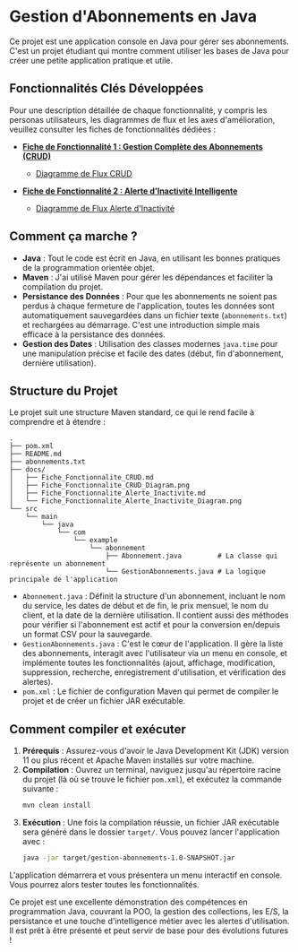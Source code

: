 # Gestion d'Abonnements en Java

Ce projet est une application console en Java pour gérer ses abonnements. C'est un projet étudiant qui montre comment utiliser les bases de Java pour créer une petite application pratique et utile.

## Fonctionnalités Clés Développées

Pour une description détaillée de chaque fonctionnalité, y compris les personas utilisateurs, les diagrammes de flux et les axes d'amélioration, veuillez consulter les fiches de fonctionnalités dédiées :

*   [**Fiche de Fonctionnalité 1 : Gestion Complète des Abonnements (CRUD)**](docs/Fiche_Fonctionnalite_CRUD.md)
    *   [Diagramme de Flux CRUD](docs/Fiche_Fonctionnalite_CRUD_Diagram.png)

*   [**Fiche de Fonctionnalité 2 : Alerte d'Inactivité Intelligente**](docs/Fiche_Fonctionnalite_Alerte_Inactivite.md)
    *   [Diagramme de Flux Alerte d'Inactivité](docs/Fiche_Fonctionnalite_Alerte_Inactivite_Diagram.png)

## Comment ça marche ?

*   **Java** : Tout le code est écrit en Java, en utilisant les bonnes pratiques de la programmation orientée objet.
*   **Maven** : J'ai utilisé Maven pour gérer les dépendances et faciliter la compilation du projet.
*   **Persistance des Données** : Pour que les abonnements ne soient pas perdus à chaque fermeture de l'application, toutes les données sont automatiquement sauvegardées dans un fichier texte (`abonnements.txt`) et rechargées au démarrage. C'est une introduction simple mais efficace à la persistance des données.
*   **Gestion des Dates** : Utilisation des classes modernes `java.time` pour une manipulation précise et facile des dates (début, fin d'abonnement, dernière utilisation).

## Structure du Projet

Le projet suit une structure Maven standard, ce qui le rend facile à comprendre et à étendre :

```
. 
├── pom.xml
├── README.md
├── abonnements.txt
├── docs/
│   ├── Fiche_Fonctionnalite_CRUD.md
│   ├── Fiche_Fonctionnalite_CRUD_Diagram.png
│   ├── Fiche_Fonctionnalite_Alerte_Inactivite.md
│   └── Fiche_Fonctionnalite_Alerte_Inactivite_Diagram.png
└── src
    └── main
        └── java
            └── com
                └── example
                    └── abonnement
                        ├── Abonnement.java         # La classe qui représente un abonnement
                        └── GestionAbonnements.java # La logique principale de l'application
```

*   `Abonnement.java` : Définit la structure d'un abonnement, incluant le nom du service, les dates de début et de fin, le prix mensuel, le nom du client, et la date de la dernière utilisation. Il contient aussi des méthodes pour vérifier si l'abonnement est actif et pour la conversion en/depuis un format CSV pour la sauvegarde.
*   `GestionAbonnements.java` : C'est le cœur de l'application. Il gère la liste des abonnements, interagit avec l'utilisateur via un menu en console, et implémente toutes les fonctionnalités (ajout, affichage, modification, suppression, recherche, enregistrement d'utilisation, et vérification des alertes).
*   `pom.xml` : Le fichier de configuration Maven qui permet de compiler le projet et de créer un fichier JAR exécutable.

## Comment compiler et exécuter

1.  **Prérequis** : Assurez-vous d'avoir le Java Development Kit (JDK) version 11 ou plus récent et Apache Maven installés sur votre machine.
2.  **Compilation** : Ouvrez un terminal, naviguez jusqu'au répertoire racine du projet (là où se trouve le fichier `pom.xml`), et exécutez la commande suivante :
    ```bash
    mvn clean install
    ```
3.  **Exécution** : Une fois la compilation réussie, un fichier JAR exécutable sera généré dans le dossier `target/`. Vous pouvez lancer l'application avec :
    ```bash
    java -jar target/gestion-abonnements-1.0-SNAPSHOT.jar
    ```

L'application démarrera et vous présentera un menu interactif en console. Vous pourrez alors tester toutes les fonctionnalités.

Ce projet est une excellente démonstration des compétences en programmation Java, couvrant la POO, la gestion des collections, les E/S, la persistance et une touche d'intelligence métier avec les alertes d'utilisation. Il est prêt à être présenté et peut servir de base pour des évolutions futures !
